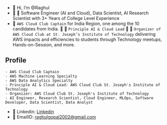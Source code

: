 - 👋 Hi, I’m @Raghul
- :tada: :tada: Software Engineer (AI and Cloud), Data Scientist, AI Research Scientist with 3+ Years of College Level Experience
- :sparkler: ``` AWS Cloud Club Captain ``` for India Region, one among the 10 candidates from India. :sparkler: :sparkler: ``` Principle AI & Cloud Lead ``` :sparkler: :sparkler: ``` Organizer of AWS Cloud Club at St. Joseph’s Institute of Technology ``` delivering AWS impacts and efficiencies to students through Technology meetups, Hands-on-Session, and more.

## Profile
```
- AWS Cloud Club Captain
- AWS Machine Learning Specialty
- AWS Data Analytics Specialty
- Principle AI & Cloud Lead: AWS Cloud Club St. Joseph's Institute of Technology
- Organizer: AWS Cloud Club St. Joseph's Institute of Technology
- AI Engineer, Research Scientist, Cloud Engineer, MLOps, Software Developer, Data Scientist, Data Analyst
```

* :pushpin: Linkedin: [Linkedin](https://www.linkedin.com/in/raghul-gopal-16186b202/)
* :email: EmailID: raghulgopal2002@gmail.com



<!---
Raghul-G2002/Raghul-G2002 is a ✨ special ✨ repository because its `README.md` (this file) appears on your GitHub profile.
You can click the Preview link to take a look at your changes.
--->
